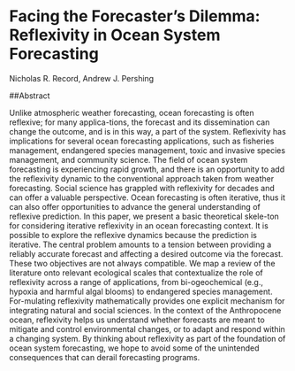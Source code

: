 # Facing the Forecaster’s Dilemma: Reflexivity in Ocean System Forecasting
Nicholas R. Record, Andrew J. Pershing

##Abstract

Unlike atmospheric weather forecasting, ocean forecasting is often reflexive; for many applica-tions, the forecast and its dissemination can change the outcome, and is in this way, a part of the system. Reflexivity has implications for several ocean forecasting applications, such as fisheries management, endangered species management, toxic and invasive species management, and community science. The field of ocean system forecasting is experiencing rapid growth, and there is an opportunity to add the reflexivity dynamic to the conventional approach taken from weather forecasting. Social science has grappled with reflexivity for decades and can offer a valuable perspective. Ocean forecasting is often iterative, thus it can also offer opportunities to advance the general understanding of reflexive prediction. In this paper, we present a basic theoretical skele-ton for considering iterative reflexivity in an ocean forecasting context. It is possible to explore the reflexive dynamics because the prediction is iterative. The central problem amounts to a tension between providing a reliably accurate forecast and affecting a desired outcome via the forecast. These two objectives are not always compatible. We map a review of the literature onto relevant ecological scales that contextualize the role of reflexivity across a range of applications, from bi-ogeochemical (e.g., hypoxia and harmful algal blooms) to endangered species management. For-mulating reflexivity mathematically provides one explicit mechanism for integrating natural and social sciences. In the context of the Anthropocene ocean, reflexivity helps us understand whether forecasts are meant to mitigate and control environmental changes, or to adapt and respond within a changing system. By thinking about reflexivity as part of the foundation of ocean system forecasting, we hope to avoid some of the unintended consequences that can derail forecasting programs.


